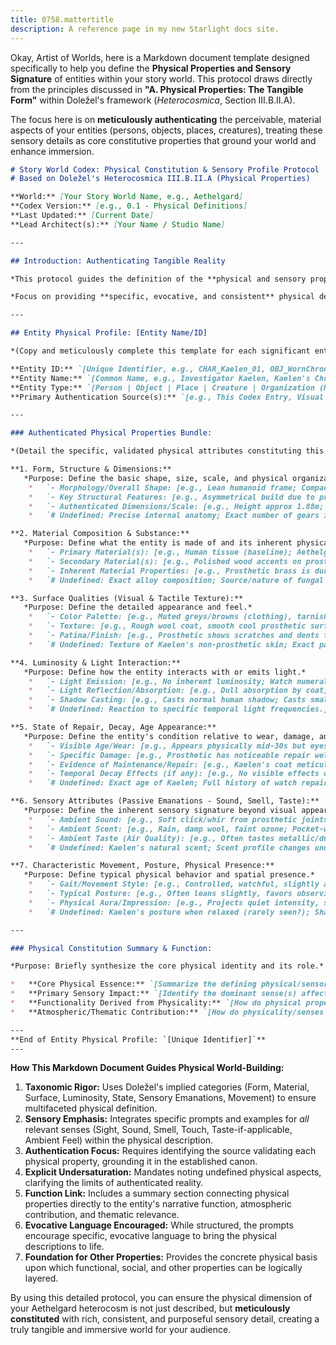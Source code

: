 ```yaml
---
title: 0758.mattertitle
description: A reference page in my new Starlight docs site.
---
```

Okay, Artist of Worlds, here is a Markdown document template designed specifically to help you define the **Physical Properties and Sensory Signature** of entities within your story world. This protocol draws directly from the principles discussed in **"A. Physical Properties: The Tangible Form"** within Doležel's framework (*Heterocosmica*, Section III.B.II.A).

The focus here is on **meticulously authenticating** the perceivable, material aspects of your entities (persons, objects, places, creatures), treating these sensory details as core constitutive properties that ground your world and enhance immersion.

```markdown
# Story World Codex: Physical Constitution & Sensory Profile Protocol
# Based on Doležel's Heterocosmica III.B.II.A (Physical Properties)

**World:** [Your Story World Name, e.g., Aethelgard]
**Codex Version:** [e.g., 0.1 - Physical Definitions]
**Last Updated:** [Current Date]
**Lead Architect(s):** [Your Name / Studio Name]

---

## Introduction: Authenticating Tangible Reality

*This protocol guides the definition of the **physical and sensory properties** of entities within the [Your Story World Name] heterocosm. Following Doležel, these properties are not mere descriptions but are **constitutive elements authenticated by the authoritative discourse** (this Codex, core narratives). They define the entity's tangible form, appearance, material nature, and how it is perceived sensorially within the world.*

*Focus on providing **specific, evocative, and consistent** physical details that ground the entity, contribute to atmosphere, align with world rules (modalities), and serve narrative/thematic purposes. Use comments `#` for details not yet firmly authenticated, subjective perceptions by others, or notes on undersaturation.*

---

## Entity Physical Profile: [Entity Name/ID]

*(Copy and meticulously complete this template for each significant entity)*

**Entity ID:** `[Unique Identifier, e.g., CHAR_Kaelen_01, OBJ_WornChronometer, LOC_RustingUndercitySectorGamma]`
**Entity Name:** `[Common Name, e.g., Investigator Kaelen, Kaelen's Chronometer, Sector Gamma Ruins]`
**Entity Type:** `[Person | Object | Place | Creature | Organization (HQ) | Other]`
**Primary Authentication Source(s):** `[e.g., This Codex Entry, Visual Concept Art XYZ, Narrative Description Ch. 2, Sensory Palette Guide]`

---

### Authenticated Physical Properties Bundle:

*(Detail the specific, validated physical attributes constituting this entity.)*

**1. Form, Structure & Dimensions:**
   *Purpose: Define the basic shape, size, scale, and physical organization.*
    *   `- Morphology/Overall Shape: [e.g., Lean humanoid frame; Compact, brass pocket watch design; Sprawling network of collapsed tunnels and shattered structures.]` # Auth: [Source]
    *   `- Key Structural Features: [e.g., Asymmetrical build due to prosthetic left arm; Hinged cover, intricate dial with multiple sub-dials; Characterized by broken walkways, exposed girders, deep chasms.]` # Auth: [Source]
    *   `- Authenticated Dimensions/Scale: [e.g., Height approx 1.88m; Diameter 6cm, Thickness 1.5cm; Covers several square kilometers, extending vertically to unknown depths.]` # Auth: [Source]
    *   `# Undefined: Precise internal anatomy; Exact number of gears in watch; Full extent/layout of Sector Gamma.]`

**2. Material Composition & Substance:**
   *Purpose: Define what the entity is made of and its inherent physical qualities.*
    *   `- Primary Material(s): [e.g., Human tissue (baseline); Aethelgard Brass Alloy #7 (casing), Hardened Crystal (face); Corroded Iron, Ferrocrete, Compacted Earth, pockets of Raw Chrono-Dust.]` # Auth: [Source]
    *   `- Secondary Material(s): [e.g., Polished wood accents on prosthetic; Fine steel internal mechanisms; Exposed wiring bundles, solidified chemical seepage.]` # Auth: [Source]
    *   `- Inherent Material Properties: [e.g., Prosthetic brass is durable but susceptible to acid rain corrosion; Watch crystal is scratch-resistant but brittle; Undercity iron is heavily rusted and structurally weak.]` # Auth: [Source]
    *   `# Undefined: Exact alloy composition; Source/nature of fungal growths on walls.]`

**3. Surface Qualities (Visual & Tactile Texture):**
   *Purpose: Define the detailed appearance and feel.*
    *   `- Color Palette: [e.g., Muted greys/browns (clothing), tarnished brass (prosthetic), pale skin; Aged brass, gunmetal blue hands, faint luminous numerals; Dominated by rust-reds, damp greys, soot-black, occasional eerie bioluminescence (blue/green).]` # Auth: [Source]
    *   `- Texture: [e.g., Rough wool coat, smooth cool prosthetic surface, calloused human hand; Smooth polished metal casing, slightly convex crystal face; Gritty dust coating everything, abrasive rust, slick damp patches on walls, crumbling concrete.]` # Auth: [Source]
    *   `- Patina/Finish: [e.g., Prosthetic shows scratches and dents from use, verdigris in crevices; Watch casing is worn smooth in places from handling; Pervasive water stains, rust blooms, layers of grime on all surfaces.]` # Auth: [Source]
    *   `# Undefined: Texture of Kaelen's non-prosthetic skin; Exact patterns of fungal growth.]`

**4. Luminosity & Light Interaction:**
   *Purpose: Define how the entity interacts with or emits light.*
    *   `- Light Emission: [e.g., No inherent luminosity; Watch numerals/hands glow faintly green after light exposure; Fungal patches emit pulsating cool blue/green light; Raw Chrono-Dust pockets shimmer faintly.]` # Auth: [Source]
    *   `- Light Reflection/Absorption: [e.g., Dull absorption by coat, sharp reflections off prosthetic/eyes; Polished casing reflects light, crystal face can glare; Dark, damp surfaces absorb most light, making area inherently gloomy.]` # Auth: [Source]
    *   `- Shadow Casting: [e.g., Casts normal human shadow; Casts small, distinct shadow; Complex structures cast deep, confusing, shifting shadows due to limited light sources.]` # Auth: [Source]
    *   `# Undefined: Reaction to specific temporal light frequencies.]`

**5. State of Repair, Decay, Age Appearance:**
   *Purpose: Define the entity's condition relative to wear, damage, and time.*
    *   `- Visible Age/Wear: [e.g., Appears physically mid-30s but eyes look older/haunted; Chronometer casing heavily scratched/dented but mechanism maintained; Sector shows centuries of decay, collapse, and partial, crude salvage efforts.]` # Auth: [Source]
    *   `- Specific Damage: [e.g., Prosthetic has noticeable repair welds; Crystal face has one significant crack; Specific walkways/structures authenticated as recently collapsed or near-collapse.]` # Auth: [Source]
    *   `- Evidence of Maintenance/Repair: [e.g., Kaelen's coat meticulously patched; Watch mechanism kept clean/oiled despite external wear; Sporadic, functional but ugly repairs visible (bolted plates, makeshift supports) in ruins.]` # Auth: [Source]
    *   `- Temporal Decay Effects (if any): [e.g., No visible effects on Kaelen (yet?); Metal shows faint temporal corrosion patterns near crystal; Certain areas exhibit visual 'stuttering' or physical degradation inconsistent with normal decay.]` # Auth: [Source]
    *   `# Undefined: Exact age of Kaelen; Full history of watch repairs; Precise rate of temporal decay in Sector Gamma.]`

**6. Sensory Attributes (Passive Emanations - Sound, Smell, Taste):**
   *Purpose: Define the inherent sensory signature beyond visual appearance.*
    *   `- Ambient Sound: [e.g., Soft click/whir from prosthetic joints; Faint, regular ticking (if wound); Pervasive silence broken by dripping water, distant rumbles, skittering sounds, wind whistling through ruins.]` # Auth: [Source]
    *   `- Ambient Scent: [e.g., Rain, damp wool, faint ozone; Pocket-worn metal, slight tang of lubricant; Dominant smell of mold, stagnant water, rust, dust, underlying chemical/metallic taint, sometimes ammonia (creature lairs?).]` # Auth: [Source]
    *   `- Ambient Taste (Air Quality): [e.g., Often tastes metallic/dusty air; N/A; Air tastes heavy, damp, stale, with notes of decay and minerals.]` # Auth: [Source]
    *   `# Undefined: Kaelen's natural scent; Scent profile changes under extreme emotion; Exact source of all Undercity smells.]`

**7. Characteristic Movement, Posture, Physical Presence:**
   *Purpose: Define typical physical behavior and spatial presence.*
    *   `- Gait/Movement Style: [e.g., Controlled, watchful, slightly asymmetrical due to prosthetic; N/A (object); N/A (place - movement is environmental e.g., shifting debris).] ` # Auth: [Source]
    *   `- Typical Posture: [e.g., Often leans slightly, favors observing from shadows; N/A; N/A.]` # Auth: [Source]
    *   `- Physical Aura/Impression: [e.g., Projects quiet intensity, seems to take up less space than expected; Functional, reliable object; Oppressive, dangerous, labyrinthine environment.]` # Auth: [Source]
    *   `# Undefined: Kaelen's posture when relaxed (rarely seen?); Shard's interaction with gravitational fields.]`

---

### Physical Constitution Summary & Function:

*Purpose: Briefly synthesize the core physical identity and its role.*

*   **Core Physical Essence:** `[Summarize the defining physical/sensory traits. e.g., Kaelen is physically defined by the contrast between his worn human frame and the precise, slightly alien clockwork prosthetic, projecting quiet competence marked by past (unknown) trauma. His presence is associated with rain and ozone.]`
*   **Primary Sensory Impact:** `[Identify the dominant sense(s) affected. e.g., Primarily Visual (appearance, prosthetic) and Auditory (quiet movement, clicks).]`
*   **Functionality Derived from Physicality:** `[How do physical properties enable/constrain function? e.g., Prosthetic allows fine manipulation but is potentially vulnerable; lean build suits stealth but limits brute force. Watch's compact size allows portability. Sector Gamma's ruined state *is* its primary function as a hazardous exploration zone.]`
*   **Atmospheric/Thematic Contribution:** `[How do physicality/senses reinforce tone/theme? e.g., Kaelen's appearance reinforces Noir/Mystery. Watch's ticking reinforces Time theme. Sector Gamma embodies Decay/Chaos/Legacy.]`

---
**End of Entity Physical Profile: `[Unique Identifier]`**
---
```

**How This Markdown Document Guides Physical World-Building:**

1.  **Taxonomic Rigor:** Uses Doležel's implied categories (Form, Material, Surface, Luminosity, State, Sensory Emanations, Movement) to ensure multifaceted physical definition.
2.  **Sensory Emphasis:** Integrates specific prompts and examples for *all* relevant senses (Sight, Sound, Smell, Touch, Taste-if-applicable, Ambient Feel) within the physical description.
3.  **Authentication Focus:** Requires identifying the source validating each physical property, grounding it in the established canon.
4.  **Explicit Undersaturation:** Mandates noting undefined physical aspects, clarifying the limits of authenticated reality.
5.  **Function Link:** Includes a summary section connecting physical properties directly to the entity's narrative function, atmospheric contribution, and thematic relevance.
6.  **Evocative Language Encouraged:** While structured, the prompts encourage specific, evocative language to bring the physical descriptions to life.
7.  **Foundation for Other Properties:** Provides the concrete physical basis upon which functional, social, and other properties can be logically layered.

By using this detailed protocol, you can ensure the physical dimension of your Aethelgard heterocosm is not just described, but **meticulously constituted** with rich, consistent, and purposeful sensory detail, creating a truly tangible and immersive world for your audience.